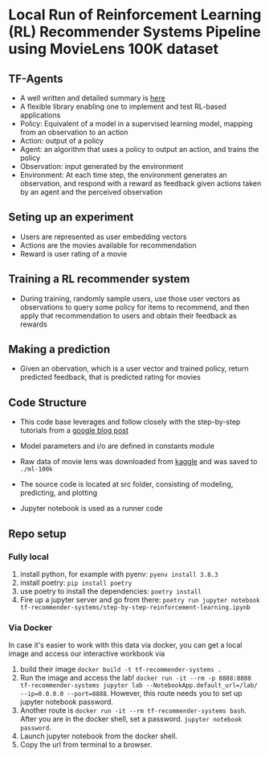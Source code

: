 # Local Run of Reinforcement Learning (RL) Recommender Systems Pipeline using MovieLens 100K dataset

## TF-Agents
* A well written and detailed summary is [here](https://cloud.google.com/blog/topics/developers-practitioners/build-reinforcement-learning-recommendation-application-using-vertex-ai)
* A flexible library enabling one to implement and test RL-based applications
* Policy: Equivalent of a model in a supervised learning model, mapping from an observation to an action
* Action: output of a policy
* Agent: an algorithm that uses a policy to output an action, and trains the policy
* Observation: input generated by the environment
* Environment: At each time step, the environment generates an observation, and respond with a reward as feedback given actions taken by an agent and the perceived observation

## Seting up an experiment
* Users are represented as user embedding vectors
* Actions are the movies available for recommendation
* Reward is user rating of a movie

## Training a RL recommender system
* During training, randomly sample users, use those user vectors as observations to query some policy for items to recommend, and then apply that recommendation to users and obtain their feedback as rewards

## Making a prediction 
* Given an obervation, which is a user vector and trained policy, return predicted feedback, that is predicted rating for movies 

## Code Structure
* This code base leverages and follow closely with the step-by-step tutorials from a [google blog post](https://github.com/yutsai84/vertex-ai-samples/tree/master/community-content/tf_agents_bandits_movie_recommendation_with_kfp_and_vertex_sdk/step_by_step_sdk_tf_agents_bandits_movie_recommendation)
* Model parameters and i/o are defined in constants module
* Raw data of movie lens was downloaded from [kaggle](https://www.kaggle.com/prajitdatta/movielens-100k-dataset) and was saved to `./ml-100k`

* The source code is located at src folder, consisting of modeling, predicting, and plotting
* Jupyter notebook is used as a runner code

## Repo setup

### Fully local

1. install python, for example with pyenv: `pyenv install 3.8.3`
2. install poetry: `pip install poetry`
3. use poetry to install the dependencies: `poetry install`
4. Fire up a jupyter server and go from there: `poetry run jupyter notebook tf-recommender-systems/step-by-step-reinforcement-learning.ipynb`

### Via Docker

In case it's easier to work with this data via docker, you can get a
local image and access our interactive workbook via

1. build their image `docker build -t tf-recommender-systems .`
2. Run the image and access the lab! `docker run -it --rm -p 8888:8888 tf-recommender-systems jupyter lab --NotebookApp.default_url=/lab/ --ip=0.0.0.0 --port=8888`. However, this route needs you to set up jupyter notebook password.
3. Another route is `docker run -it --rm tf-recommender-systems bash`. After you are in the docker shell, set a password. `jupyter notebook password`. 
4. Launch jupyter notebook from the docker shell. 
5. Copy the url from terminal to a browser.
